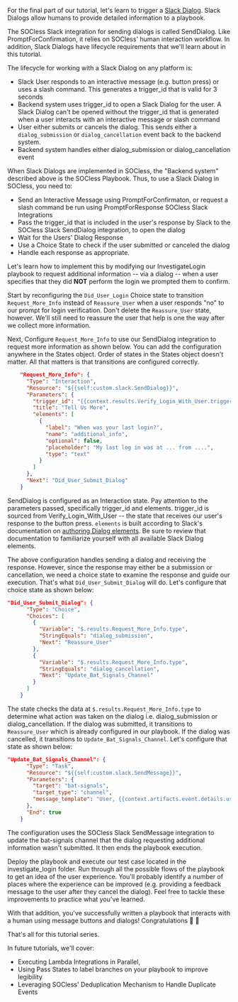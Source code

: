 For the final part of our tutorial, let's learn to trigger a [Slack Dialog](https://api.slack.com/dialogs). Slack Dialogs allow humans to provide detailed information to a playbook.

The SOCless Slack integration for sending dialogs is called SendDialog. Like PromptForConfirmation, it relies on SOCless' human interaction workflow. In addition, Slack Dialogs have lifecycle requirements that we'll learn about in this tutorial.


The lifecycle for working with a Slack Dialog on any platform is:

* Slack User responds to an interactive message (e.g. button press) or uses a slash command. This generates a trigger_id that is valid for 3 seconds
* Backend system uses trigger_id to open a Slack Dialog for the user. A Slack Dialog can't be opened without the trigger_id that is generated when a user interacts with an interactive message or slash command
* User either submits or cancels the dialog. This sends either a `dialog_submission` or `dialog_cancellation` event back to the backend system.
* Backend system handles either dialog_submission or dialog_cancellation event

When Slack Dialogs are implemented in SOCless, the "Backend system" described above is the SOCless Playbook. Thus, to use a Slack Dialog in SOCless, you need to:

* Send an Interactive Message using PromptForConfirmaton, or request a slash command be run using PromptForResponse SOCless Slack Integrations
* Pass the trigger_id that is included in the user's response by Slack to the SOCless Slack SendDialog integration, to open the dialog
* Wait for the Users' Dialog Response
* Use a Choice State to check if the user submitted or canceled the dialog
* Handle each response as appropriate.


Let's learn how to implement this by modifying our InvestigateLogin playbook to request additional information -- via a dialog -- when a user specifies that they did **NOT** perform the login we prompted them to confirm.

Start by reconfiguring the `Did_User_Login` Choice state to transition `Request_More_Info` instead of `Reassure_User` when a user responds "no" to our prompt for login verification. Don't delete the `Reassure_User` state, however. We'll still need to reassure the user that help is one the way after we collect more information.

Next, Configure `Request_More_Info` to use our SendDialog integration to request more information as shown below. You can add the configuration anywhere in the States object. Order of states in the States object doesn't matter. All that matters is that transitions are configured correctly.

```json
    "Request_More_Info": {
      "Type": "Interaction",
      "Resource": "${{self:custom.slack.SendDialog}}",
      "Parameters": {
        "trigger_id": "{{context.results.Verify_Login_With_User.trigger_id}}",
        "title": "Tell Us More",
        "elements": [
          {
            "label": "When was your last login?",
            "name": "additional_info",
            "optional": false,
            "placeholder": "My last log in was at ... from ....",
            "type": "text"
          }
        ]
      },
      "Next": "Did_User_Submit_Dialog"
    }
```

SendDialog is configured as an Interaction state. Pay attention to the parameters passed, specifically trigger_id and elements. trigger_id is sourced from Verify_Login_With_User -- the state that receives our user's response to the button press. `elements` is built according to Slack's documentation on [authoring Dialog elements](https://api.slack.com/dialogs#elements). Be sure to review that documentation to familiarize yourself with all available Slack Dialog elements.

The above configuration handles sending a dialog and receiving the response. However, since the response may either be a submission or cancellation, we need a choice state to examine the response and guide our execution. That's what `Did_User_Submit_Dialog` will do. Let's configure that choice state as shown below:

```json
"Did_User_Submit_Dialog": {
      "Type": "Choice",
      "Choices": [
        {
          "Variable": "$.results.Request_More_Info.type",
          "StringEquals": "dialog_submission",
          "Next": "Reassure_User"
        },
        {
          "Variable": "$.results.Request_More_Info.type",
          "StringEquals": "dialog_cancellation",
          "Next": "Update_Bat_Signals_Channel"
        }
      ]
    }
```
The state checks the data at `$.results.Request_More_Info.type` to determine what action was taken on the dialog i.e. dialog_submission or dialog_cancellation. If the dialog was submitted, it transitions to `Reassure_User` which is already configured in our playbook. If the dialog was cancelled, it transitions to `Update_Bat_Signals_Channel`. Let's configure that state as shown below:

```json
"Update_Bat_Signals_Channel": {
      "Type": "Task",
      "Resource": "${{self:custom.slack.SendMessage}}",
      "Parameters": {
        "target": "bat-signals",
        "target_type": "channel",
        "message_template": "User, {{context.artifacts.event.details.username}}, reported that they did not log into their account but also failed to provide additional details via the dialog. Please investigate."
      },
      "End": true
    }
```
The configuration uses the SOCless Slack SendMessage integration to update the bat-signals channel that the dialog requesting additional information wasn't submitted. It then ends the playbook execution.


Deploy the playbook and execute our test case located in the investigate_login folder. Run through all the possible flows of the playbook to get an idea of the user experience. You'll probably identify a number of places where the experience can be improved (e.g. providing a feedback message to the user after they cancel the dialog). Feel free to tackle these improvements to practice what you've learned.


With that addition, you've successfully written a playbook that interacts with a human using message buttons and dialogs! Congratulations 🍾 🍾

That's all for this tutorial series.

In future tutorials, we'll cover:

* Executing Lambda Integrations in Parallel,
* Using Pass States to label branches on your playbook to improve legibility
* Leveraging SOCless' Deduplication Mechanism to Handle Duplicate Events
